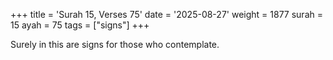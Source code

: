 +++
title = 'Surah 15, Verses 75'
date = '2025-08-27'
weight = 1877
surah = 15
ayah = 75
tags = ["signs"]
+++

Surely in this are signs for those who contemplate.